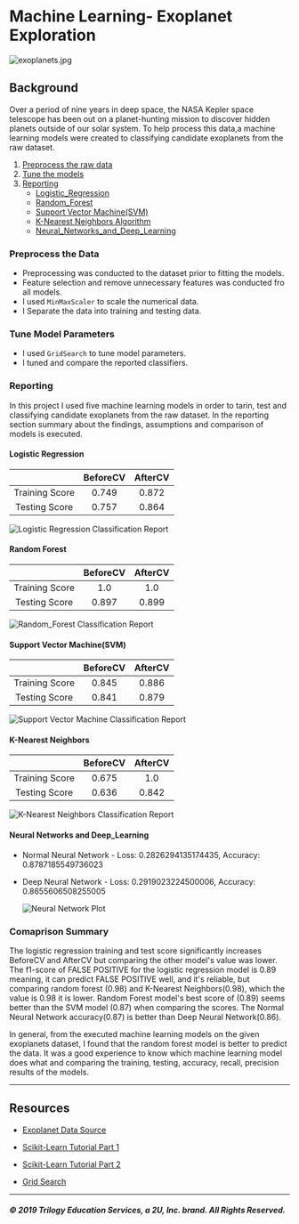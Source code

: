 # Machine Learning- Exoplanet Exploration

![exoplanets.jpg](Images/exoplanets.jpg)

## Background

Over a period of nine years in deep space, the NASA Kepler space telescope has been out on a planet-hunting mission to discover hidden planets outside of our solar system. To help process this data,a machine learning models were created to classifying candidate exoplanets from the raw dataset.

1. [Preprocess the raw data](#Preprocessing-the-Data)
2. [Tune the models](#Tune-Model-Parameters)
3. [Reporting](#Reporting)
    * [Logistic_Regression](#Logistic-Regression)
    * [Random_Forest](#Random_forest)
    * [Support Vector Machine(SVM)](#Support-Vector-Machine)
    * [K-Nearest Neighbors Algorithm](#K-Nearest-Neighbors-Algorithm) 
    * [Neural_Networks_and_Deep_Learning](#Neural_Networks_and_Deep_Learning)

### Preprocess the Data
* Preprocessing was conducted to the dataset prior to fitting the models.
* Feature selection and remove unnecessary features was conducted fro all models.
* I used `MinMaxScaler` to scale the numerical data.
* I Separate the data into training and testing data.

### Tune Model Parameters

* I used `GridSearch` to tune model parameters.
* I tuned and compare the reported classifiers.

### Reporting
In this project I used five machine learning models in order to tarin, test and classifying candidate exoplanets from the raw dataset. In the reporting section summary about the findings, assumptions and comparison of models is executed.

 #### Logistic Regression
 
  |               | BeforeCV      | AfterCV       |
  |:-------------:|:-------------:|:-------------:|
  |Training Score | 0.749         | 0.872         |
  |Testing Score  | 0.757         | 0.864         |
 
 ![Logistic Regression Classification Report](/all_ML_code/image/logisticregression_classifier.png)

 #### Random Forest
  |               | BeforeCV      | AfterCV       |
  |:-------------:|:-------------:|:-------------:|
  |Training Score | 1.0           | 1.0           |
  |Testing Score  | 0.897         | 0.899         |

![Random_Forest Classification Report](/all_ML_code/image/randomforest_classifier.png)
 
 #### Support Vector Machine(SVM)
  |               | BeforeCV      | AfterCV       |
  |:-------------:|:-------------:|:-------------:|
  |Training Score | 0.845         | 0.886         |
  |Testing Score  | 0.841         | 0.879         |
  
 ![Support Vector Machine Classification Report](/all_ML_code/image/svm_classifier.png)
  
 #### K-Nearest Neighbors
  |               | BeforeCV      | AfterCV       |
  |:-------------:|:-------------:|:-------------:|
  |Training Score | 0.675         | 1.0           |
  |Testing Score  | 0.636         | 0.842         |
  
  ![K-Nearest Neighbors Classification Report](/all_ML_code/image/Knn_classifier.png)
 
 #### Neural Networks and Deep_Learning
 
- Normal Neural Network - Loss: 0.2826294135174435, Accuracy: 0.8787185549736023
- Deep Neural Network - Loss: 0.2919023224500006, Accuracy: 0.8655606508255005

  ![Neural Network Plot](/all_ML_code/image/neuralnetwork.png)
  
### Comaprison Summary

The logistic regression training and test score significantly increases BeforeCV and AfterCV but comparing the other model's value was lower. The f1-score of FALSE POSITIVE for the logistic regression model is 0.89 meaning, it can predict FALSE POSITIVE well, and it's reliable, but comparing random forest (0.98) and K-Nearest Neighbors(0.98), which the value is 0.98 it is lower. Random Forest model's best score of (0.89) seems better than the SVM model (0.87) when comparing the scores. The Normal Neural Network accuracy(0.87) is better than Deep Neural Network(0.86).

In general, from the executed machine learning models on the given exoplanets dataset, I found that the random forest model is better to predict the data. It was a good experience to know which machine learning model does what and comparing the training, testing, accuracy, recall, precision results of the models. 

- - -

## Resources

* [Exoplanet Data Source](https://www.kaggle.com/nasa/kepler-exoplanet-search-results)

* [Scikit-Learn Tutorial Part 1](https://www.youtube.com/watch?v=4PXAztQtoTg)

* [Scikit-Learn Tutorial Part 2](https://www.youtube.com/watch?v=gK43gtGh49o&t=5858s)

* [Grid Search](https://scikit-learn.org/stable/modules/grid_search.html)

- - -


##### © 2019 Trilogy Education Services, a 2U, Inc. brand. All Rights Reserved.
